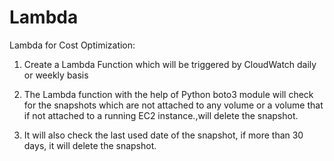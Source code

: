 # Lambda
Lambda for Cost Optimization:

1. Create a Lambda Function which will be triggered by CloudWatch daily or weekly basis
2. The Lambda function with the help of Python boto3 module will check for the snapshots which are not attached to any volume or a volume that if not attached to a running EC2 instance.,will delete the snapshot.

3. It will also check the last used date of the snapshot, if more than 30 days, it will delete the snapshot.
